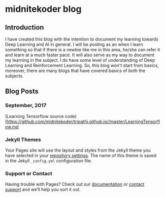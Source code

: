 # midnitekoder blog
## Introduction
I have created this blog with the intention to document my learning towards Deep Learning and AI in general. I will be posting as an when I learn something so that if there is a newbie like me in this area, he/she can refer it and learn at a much faster pace. It will also serve as my way to document my learning in the subject. I do have some level of understanding of Deep Learning and Reinforcement Learning. So, this blog won't start from basics, moreover, there are many blogs that have covered basics of both the subjects.

## Blog Posts
### September, 2017
(Learning Tensorflow source code)[https://github.com/midnitekoder/tripathi.github.io//master/LearningTensorflow.md

### Jekyll Themes

Your Pages site will use the layout and styles from the Jekyll theme you have selected in your [repository settings](https://github.com/midnitekoder/tripathi.github.io/settings). The name of this theme is saved in the Jekyll `_config.yml` configuration file.

### Support or Contact

Having trouble with Pages? Check out our [documentation](https://help.github.com/categories/github-pages-basics/) or [contact support](https://github.com/contact) and we’ll help you sort it out.
